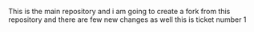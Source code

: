 This is the main repository and i am going to create a fork from this repository and there are few new changes as well
this is ticket number 1
